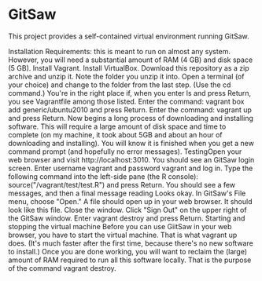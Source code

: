 # GitSaw

This project provides a self-contained virtual environment running GitSaw.

Installation
Requirements: this is meant to run on almost any system. However, you will need a substantial amount of RAM (4 GB) and disk space (5 GB).
Install Vagrant.
Install VirtualBox.
Download this repository as a zip archive and unzip it. Note the folder you unzip it into.
Open a terminal (of your choice) and change to the folder from the last step. (Use the cd command.) You're in the right place if, when you enter ls and press Return, you see Vagrantfile among those listed.
Enter the command: vagrant box add generic/ubuntu2010 and press Return.
Enter the command: vagrant up and press Return. Now begins a long process of downloading and installing software. This will require a large amount of disk space and time to complete (on my machine, it took about 5GB and about an hour of downloading and installing). You will know it is finished when you get a new command prompt (and hopefully no error messages).
TestingOpen your web browser and visit http://localhost:3010. You should see an GitSaw login screen. Enter username vagrant and password vagrant and log in.
Type the following command into the left-side pane (the R console): source("/vagrant/test/test.R") and press Return. You should see a few messages, and then a final message reading Looks okay.
In GitSaw's File menu, choose "Open." A file should open up in your web browser. It should look like this file.
Close the window. Click "Sign Out" on the upper right of the GitSaw window.
Enter vagrant destroy and press Return.
Starting and stopping the virtual machine
Before you can use GiitSaw in your web browser, you have to start the virtual machine. That is what vagrant up does. (It's much faster after the first time, because there's no new software to install.) Once you are done working, you will want to reclaim the (large) amount of RAM required to run all this software locally. That is the purpose of the command vagrant destroy.
